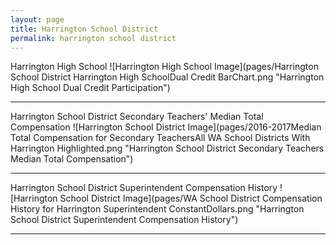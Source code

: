 ```yaml
---
layout: page
title: Harrington School District
permalink: harrington school district
---
```



Harrington High School
![Harrington High School Image](pages/Harrington School District Harrington High SchoolDual Credit BarChart.png "Harrington High School Dual Credit Participation")

___

Harrington School District Secondary Teachers' Median Total Compensation
![Harrington School District Image](pages/2016-2017Median Total Compensation for Secondary TeachersAll WA School Districts With Harrington Highlighted.png "Harrington School District Secondary Teachers Median Total Compensation")

___

Harrington School District Superintendent Compensation History
![Harrington School District Image](pages/WA School District Compensation History for Harrington Superintendent ConstantDollars.png "Harrington School District Superintendent Compensation History")

___

